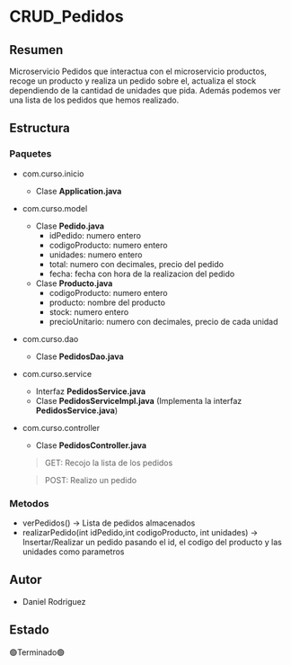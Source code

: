 # CRUD_Pedidos
## Resumen
Microservicio Pedidos que interactua con el microservicio productos, recoge un producto y realiza un pedido sobre el, actualiza el stock dependiendo
de la cantidad de unidades que pida. Además podemos ver una lista de los pedidos que hemos realizado. 
## Estructura
### Paquetes
* com.curso.inicio
  - Clase **Application.java**
* com.curso.model
  - Clase **Pedido.java**
    - idPedido: numero entero
    - codigoProducto: numero entero
    - unidades: numero entero
    - total: numero con decimales, precio del pedido
    - fecha: fecha con hora de la realizacion del pedido
  - Clase **Producto.java**
    - codigoProducto: numero entero
    - producto: nombre del producto
    - stock: numero entero
    - precioUnitario: numero con decimales, precio de cada unidad
* com.curso.dao
  - Clase **PedidosDao.java**
* com.curso.service
  - Interfaz **PedidosService.java**
  - Clase **PedidosServiceImpl.java** (Implementa la interfaz **PedidosService.java**)
* com.curso.controller
  - Clase **PedidosController.java**
  
  > GET: Recojo la lista de los pedidos
  
  > POST: Realizo un pedido

### Metodos
* verPedidos() -> Lista de pedidos almacenados
* realizarPedido(int idPedido,int codigoProducto, int unidades) -> Insertar/Realizar un pedido pasando el id, el codigo del producto y las unidades como parametros
## Autor
* Daniel Rodriguez
## Estado
🟢Terminado🟢
